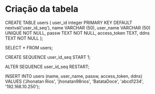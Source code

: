 # Criação da tabela

CREATE TABLE users (
  user_id integer PRIMARY KEY DEFAULT nextval('user_id_seq'),
  name VARCHAR (50),
  user_name VARCHAR (50) UNIQUE NOT NULL,
  passw TEXT NOT NULL,
  access_token TEXT,
  ddns TEXT NOT NULL
);

SELECT * FROM users;

CREATE SEQUENCE user_id_seq START 1;

ALTER SEQUENCE user_id_seq RESTART;

INSERT INTO users (name, user_name, passw, access_token, ddns) VALUES ('Jhonatan Rios', 'jhonatan98rios', 'BatataDoce', 'abcd1234', '192.168.10.250');